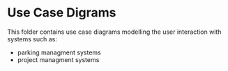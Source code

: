 # Use Case Digrams

This folder contains use case diagrams modelling the user interaction with systems such as:
- parking managment systems
- project managment systems